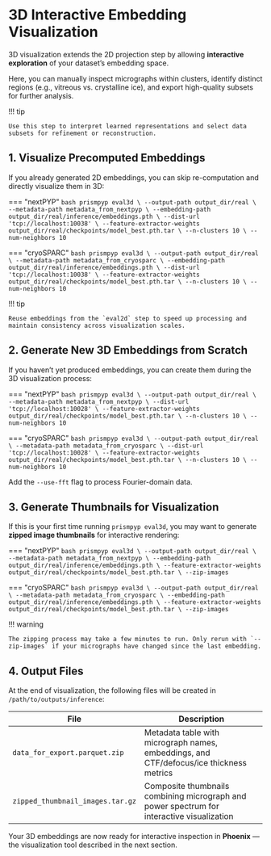 # 3D Interactive Embedding Visualization

3D visualization extends the 2D projection step by allowing **interactive exploration** of your dataset’s embedding space.  

Here, you can manually inspect micrographs within clusters, identify distinct regions (e.g., vitreous vs. crystalline ice), and export high-quality subsets for further analysis.

!!! tip

    Use this step to interpret learned representations and select data subsets for refinement or reconstruction.

## 1. Visualize Precomputed Embeddings

If you already generated 2D embeddings, you can skip re-computation and directly visualize them in 3D:

=== "nextPYP"
    ```bash
    prismpyp eval3d \
      --output-path output_dir/real \
      --metadata-path metadata_from_nextpyp \
      --embedding-path output_dir/real/inference/embeddings.pth \
      --dist-url 'tcp://localhost:10038' \
      --feature-extractor-weights output_dir/real/checkpoints/model_best.pth.tar \
      --n-clusters 10 \
      --num-neighbors 10
    ```

=== "cryoSPARC"
    ```bash
    prismpyp eval3d \
      --output-path output_dir/real \
      --metadata-path metadata_from_cryosparc \
      --embedding-path output_dir/real/inference/embeddings.pth \
      --dist-url 'tcp://localhost:10038' \
      --feature-extractor-weights output_dir/real/checkpoints/model_best.pth.tar \
      --n-clusters 10 \
      --num-neighbors 10
    ```

!!! tip
    
    Reuse embeddings from the `eval2d` step to speed up processing and maintain consistency across visualization scales.

## 2. Generate New 3D Embeddings from Scratch

If you haven’t yet produced embeddings, you can create them during the 3D visualization process:

=== "nextPYP"
    ```bash
    prismpyp eval3d \
      --output-path output_dir/real \
      --metadata-path metadata_from_nextpyp \
      --dist-url 'tcp://localhost:10028' \
      --feature-extractor-weights output_dir/real/checkpoints/model_best.pth.tar \
      --n-clusters 10 \
      --num-neighbors 10
    ```

=== "cryoSPARC"
    ```bash
    prismpyp eval3d \
      --output-path output_dir/real \
      --metadata-path metadata_from_cryosparc \
      --dist-url 'tcp://localhost:10028' \
      --feature-extractor-weights output_dir/real/checkpoints/model_best.pth.tar \
      --n-clusters 10 \
      --num-neighbors 10
    ```

Add the `--use-fft` flag to process Fourier-domain data.

## 3. Generate Thumbnails for Visualization

If this is your first time running `prismpyp eval3d`, you may want to generate **zipped image thumbnails** for interactive rendering:

=== "nextPYP"
    ```bash
    prismpyp eval3d \
      --output-path output_dir/real \
      --metadata-path metadata_from_nextpyp \
      --embedding-path output_dir/real/inference/embeddings.pth \
      --feature-extractor-weights output_dir/real/checkpoints/model_best.pth.tar \
      --zip-images
    ```

=== "cryoSPARC"
    ```bash
    prismpyp eval3d \
      --output-path output_dir/real \
      --metadata-path metadata_from_cryosparc \
      --embedding-path output_dir/real/inference/embeddings.pth \
      --feature-extractor-weights output_dir/real/checkpoints/model_best.pth.tar \
      --zip-images
    ```

!!! warning

    The zipping process may take a few minutes to run. Only rerun with `--zip-images` if your micrographs have changed since the last embedding.

## 4. Output Files

At the end of visualization, the following files will be created in `/path/to/outputs/inference`:

| File | Description |
|------|--------------|
| `data_for_export.parquet.zip` | Metadata table with micrograph names, embeddings, and CTF/defocus/ice thickness metrics |
| `zipped_thumbnail_images.tar.gz` | Composite thumbnails combining micrograph and power spectrum for interactive visualization |

Your 3D embeddings are now ready for interactive inspection in **Phoenix** — the visualization tool described in the next section.